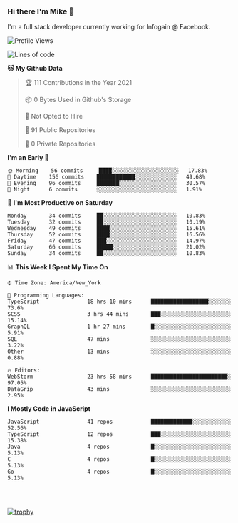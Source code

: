 ### Hi there I'm Mike 👋
I'm a full stack developer currently working for Infogain @ Facebook.

<!--START_SECTION:waka-->
![Profile Views](http://img.shields.io/badge/Profile%20Views-1-blue)

![Lines of code](https://img.shields.io/badge/From%20Hello%20World%20I%27ve%20Written-1.2%20million%20lines%20of%20code-blue)

**🐱 My Github Data** 

> 🏆 111 Contributions in the Year 2021
 > 
> 📦 0 Bytes Used in Github's Storage 
 > 
> 🚫 Not Opted to Hire
 > 
> 📜 91 Public Repositories 
 > 
> 🔑 0 Private Repositories  
 > 
**I'm an Early 🐤** 

```text
🌞 Morning    56 commits     ████░░░░░░░░░░░░░░░░░░░░░   17.83% 
🌆 Daytime    156 commits    ████████████░░░░░░░░░░░░░   49.68% 
🌃 Evening    96 commits     ███████░░░░░░░░░░░░░░░░░░   30.57% 
🌙 Night      6 commits      ░░░░░░░░░░░░░░░░░░░░░░░░░   1.91%

```
📅 **I'm Most Productive on Saturday** 

```text
Monday       34 commits     ██░░░░░░░░░░░░░░░░░░░░░░░   10.83% 
Tuesday      32 commits     ██░░░░░░░░░░░░░░░░░░░░░░░   10.19% 
Wednesday    49 commits     ████░░░░░░░░░░░░░░░░░░░░░   15.61% 
Thursday     52 commits     ████░░░░░░░░░░░░░░░░░░░░░   16.56% 
Friday       47 commits     ███░░░░░░░░░░░░░░░░░░░░░░   14.97% 
Saturday     66 commits     █████░░░░░░░░░░░░░░░░░░░░   21.02% 
Sunday       34 commits     ██░░░░░░░░░░░░░░░░░░░░░░░   10.83%

```


📊 **This Week I Spent My Time On** 

```text
⌚︎ Time Zone: America/New_York

💬 Programming Languages: 
TypeScript               18 hrs 10 mins      ██████████████████░░░░░░░   73.6% 
SCSS                     3 hrs 44 mins       ███░░░░░░░░░░░░░░░░░░░░░░   15.14% 
GraphQL                  1 hr 27 mins        █░░░░░░░░░░░░░░░░░░░░░░░░   5.91% 
SQL                      47 mins             ░░░░░░░░░░░░░░░░░░░░░░░░░   3.22% 
Other                    13 mins             ░░░░░░░░░░░░░░░░░░░░░░░░░   0.88%

🔥 Editors: 
WebStorm                 23 hrs 58 mins      ████████████████████████░   97.05% 
DataGrip                 43 mins             ░░░░░░░░░░░░░░░░░░░░░░░░░   2.95%

```

**I Mostly Code in JavaScript** 

```text
JavaScript               41 repos            █████████████░░░░░░░░░░░░   52.56% 
TypeScript               12 repos            ███░░░░░░░░░░░░░░░░░░░░░░   15.38% 
Java                     4 repos             █░░░░░░░░░░░░░░░░░░░░░░░░   5.13% 
C                        4 repos             █░░░░░░░░░░░░░░░░░░░░░░░░   5.13% 
Go                       4 repos             █░░░░░░░░░░░░░░░░░░░░░░░░   5.13%

```



<!--END_SECTION:waka-->

##### &nbsp;
[![trophy](https://github-profile-trophy.vercel.app/?username=uptonm&theme=dracula)](https://github.com/ryo-ma/github-profile-trophy)
